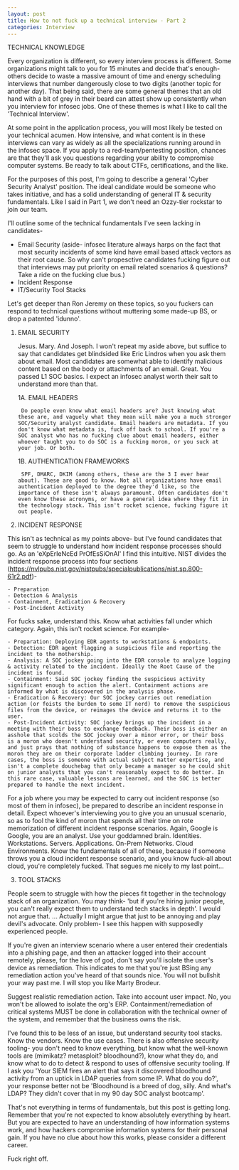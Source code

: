 ```yaml
---
layout: post
title: How to not fuck up a technical interview - Part 2
categories: Interview
---
```


TECHNICAL KNOWLEDGE

Every organization is different, so every interview process is different. Some organizations might talk to you for 15 minutes and decide that's enough- others decide to waste a massive amount of time and energy scheduling interviews that number dangerously close to two digits (another topic for another day). That being said, there are some general themes that an old hand with a bit of grey in their beard can attest show up consistently when you interview for infosec jobs. One of these themes is what I like to call the 'Technical Interview'.

At some point in the application process, you will most likely be tested on your technical acumen. How intensive, and what content is in these interviews can vary as widely as all the specializations running around in the infosec space. If you apply to a red-team/pentesting position, chances are that they'll ask you questions regarding your ability to compromise computer systems. Be ready to talk about CTFs, certifications, and the like.

For the purposes of this post, I'm going to describe a general 'Cyber Security Analyst' position. The ideal candidate would be someone who takes initiative, and has a solid understanding of general IT & security fundamentals. Like I said in Part 1, we don't need an Ozzy-tier rockstar to join our team.

I'll outline some of the technical fundamentals I've seen lacking in candidates-

- Email Security (aside- infosec literature always harps on the fact that most security incidents of some kind have email based attack vectors as their root cause. So why can't propesctive candidates fucking figure out that interviews may put priority on email related scenarios & questions? Take a ride on the fucking clue bus.)
- Incident Response
- IT/Security Tool Stacks

Let's get deeper than Ron Jeremy on these topics, so you fuckers can respond to technical questions without muttering some made-up BS, or drop a patented 'idunno'.


1. EMAIL SECURITY

	Jesus. Mary. And Joseph. I won't repeat my aside above, but suffice to say that candidates get blindsided like Eric Lindros when you ask them about email. Most candidates are somewhat able to identify malicious content based on the body or attachments of an email. Great. You passed L1 SOC basics. I expect an infosec analyst worth their salt to understand more than that.

	1A. EMAIL HEADERS

		Do people even know what email headers are? Just knowing what these are, and vaguely what they mean will make you a much stronger SOC/Security analyst candidate. Email headers are metadata. If you don't know what metadata is, fuck off back to school. If you're a SOC analyst who has no fucking clue about email headers, either whoever taught you to do SOC is a fucking moron, or you suck at your job. Or both.

	1B. AUTHENTICATION FRAMEWORKS

		SPF, DMARC, DKIM (among others, these are the 3 I ever hear about). These are good to know. Not all organizations have email authentication deployed to the degree they'd like, so the importance of these isn't always paramount. Often candidates don't even know these acronyms, or have a general idea where they fit in the technology stack. This isn't rocket science, fucking figure it out people.


2. INCIDENT RESPONSE

This isn't as technical as my points above- but I've found candidates that seem to struggle to understand how incident response processes should go. As an 'eXpErIeNcEd PrOfEsSiOnAl' I find this intuitive. NIST divides the incident response process into four sections (https://nvlpubs.nist.gov/nistpubs/specialpublications/nist.sp.800-61r2.pdf)-
		
	- Preparation
	- Detection & Analysis
	- Containment, Eradication & Recovery
	- Post-Incident Activity

For fucks sake, understand this. Know what activities fall under which category. Again, this isn't rocket science. For example-
	
	- Preparation: Deploying EDR agents to workstations & endpoints.
	- Detection: EDR agent flagging a suspicious file and reporting the incident to the mothership.
	- Analysis: A SOC jockey going into the EDR console to analyze logging & activity related to the incident. Ideally the Root Cause of the incident is found.
	- Containment: Said SOC jockey finding the suspicious activity significant enough to action the alert. Containment actions are informed by what is discovered in the analysis phase. 
	- Eradication & Recovery: Our SOC jockey carries out remediation action (or foists the burden to some IT nerd) to remove the suspicious files from the device, or reimages the device and returns it to the user.
	- Post-Incident Activity: SOC jockey brings up the incident in a meeting with their boss to exchange feedback. Their boss is either an asshole that scolds the SOC jockey over a minor error, or their boss is a moron who doesn't understand security, or even computers really, and just prays that nothing of substance happens to expose them as the moron they are on their corporate ladder climbing journey. In rare cases, the boss is someone with actual subject matter expertise, and isn't a complete douchebag that only became a manager so he could shit on junior analysts that you can't reasonably expect to do better. In this rare case, valuable lessons are learned, and the SOC is better prepared to handle the next incident.

For a job where you may be expected to carry out incident response (so most of them in infosec), be prepared to describe an incident response in detail. Expect whoever's interviewing you to give you an unusual scenario, so as to fool the kind of moron that spends all their time on rote memorization of different incident response scenarios. Again, Google is Google, you are an analyst. Use your goddamned brain. Identities. Workstations. Servers. Applications. On-Prem Networks. Cloud Environments. Know the fundamentals of all of these, because if someone throws you a cloud incident response scenario, and you know fuck-all about cloud, you're completely fucked. That segues me nicely to my last point...


3. TOOL STACKS

People seem to struggle with how the pieces fit together in the technology stack of an organization. You may think- 'but if you're hiring junior people, you can't really expect them to understand tech stacks in depth'. I would not argue that. ... Actually I might argue that just to be annoying and play devil's advocate. Only problem- I see this happen with supposedly experienced people. 

If you're given an interview scenario where a user entered their credentials into a phishing page, and then an attacker logged into their account remotely, please, for the love of god, don't say you'll isolate the user's device as remediation. This indicates to me that you're just BSing any remediation action you've heard of that sounds nice. You will not bullshit your way past me. I will stop you like Marty Brodeur. 

Suggest realistic remediation action. Take into account user impact. No, you won't be allowed to isolate the org's ERP. Containment/remediation of critical systems MUST be done in collaboration with the technical owner of the system, and remember that the business owns the risk.

I've found this to be less of an issue, but understand security tool stacks. Know the vendors. Know the use cases. There is also offensive security tooling- you don't need to know everything, but know what the well-known tools are (mimikatz? metasploit? bloodhound?), know what they do, and know what to do to detect & respond to uses of offensive security tooling. If I ask you 'Your SIEM fires an alert that says it discovered bloodhound activity from an uptick in LDAP queries from some IP. What do you do?', your response better not be 'Bloodhound is a breed of dog, silly. And what's LDAP? They didn't cover that in my 90 day SOC analyst bootcamp'.

	
That's not everything in terms of fundamentals, but this post is getting long. Remember that you're not expected to know absolutely everything by heart. But you are expected to have an understanding of how information systems work, and how hackers compromise information systems for their personal gain. If you have no clue about how this works, please consider a different career.

Fuck right off.
